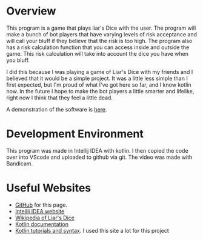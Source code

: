 # Overview

This program is a game that plays liar's Dice with the user. The program will make a bunch of bot players that have varying levels of risk acceptance and will call your bluff if they believe that the risk is too high. The program also has a risk calculation function that you can access inside and outside the game. This risk calculation will take into account the dice you have when you bluff.

I did this because I was playing a game of Liar's Dice with my friends and I believed that it would be a simple project. It was a little less simple than I first expected, but I'm proud of what I've got here so far, and I know kotlin now. In the future I hope to make the bot players a little smarter and lifelike, right now I think that they feel a little dead. 

A demonstration of the software is [here](https://youtu.be/7YKWskzmFEsw).

# Development Environment

This program was made in Intellij IDEA with kotlin.
I then copied the code over into VScode and uploaded to github via git.
The video was made with Bandicam.

# Useful Websites

* [GitHub](https://github.com/TrueChimp/liarsDice) for this page.
* [Intellij IDEA website](https://www.jetbrains.com/idea/)
* [Wikipedia of Liar's Dice](https://en.wikipedia.org/wiki/Liar%27s_dice)
* [Kotlin documentation](https://kotlinlang.org/docs/home.html)
* [Kotlin tutorials and syntax](https://www.w3schools.com/kotlin/kotlin_intro.php). I used this site a lot for this project
